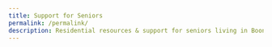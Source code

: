 ```yaml
---
title: Support for Seniors
permalink: /permalink/
description: Residential resources & support for seniors living in Boon Lay
---
```

